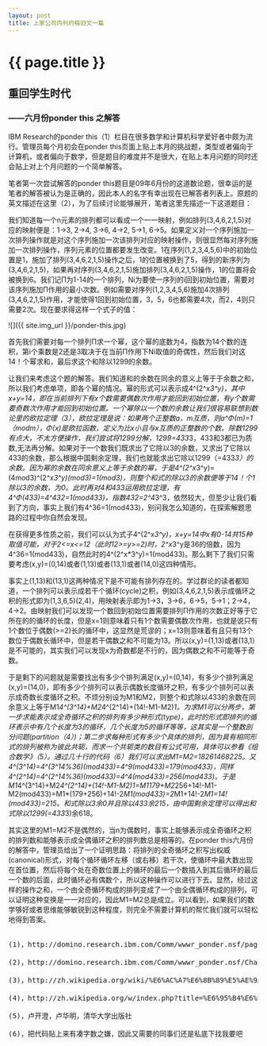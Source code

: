 ```yaml
---
layout: post
title: 上家公司内刊约稿旧文一篇 
---
```


{{ page.title }}
===============

## 重回学生时代

### ——六月份ponder this 之解答

IBM Research的ponder this（1）栏目在很多数学和计算机科学爱好者中颇为流行。管理员每个月初会在ponder this页面上贴上本月的挑战题，类型或者偏向于计算机，或者偏向于数学，但是题目的难度并不是很大，在贴上本月问题的同时还会贴上对上个月问题的一个简单解答。

笔者第一次尝试解答的ponder this题目是09年6月份的这道数论题，很幸运的是笔者的解答被认为是正确的，因此本人的名字有幸出现在已解答者列表上。原题的英文描述在这里（2），为了后续讨论能够展开，笔者这里先描述一下这道题目：

我们知道每一个n元素的排列都可以看成一个一一映射，例如排列(3,4,6,2,1,5)对应的映射便是：1->3, 2->4, 3->6, 4->2, 5->1, 6->5。如果定义对一个序列施加一次排列操作就是对这个序列施加一次该排列对应的映射操作，则很显然每对序列施加一次排列操作，序列元素的位置都要发生改变。1在序列(1,2,3,4,5,6)中的初始位置是1，施加了排列(3,4,6,2,1,5)操作之后，1的位置被换到了5，得到的新序列为(3,4,6,2,1,5)，如果再对序列(3,4,6,2,1,5)施加排列(3,4,6,2,1,5)操作，1的位置将会被换到6。我们记Π为1-14的一个排列，Ni为要使一序列的i回到初始位置，需要对该序列施加Π作用的最小次数。例如需要对序列(1,2,3,4,5,6)施加4次排列(3,4,6,2,1,5)作用，才能使得1回到初始位置，3，5，6也都需要4次，而2，4则只需要2次。现在要求得这样一个式子的值：

![]({{ site.img_url }}/ponder-this.jpg)

首先我们需要对每一个排列Π求一个幂，这个幂的底数为4，指数为14个数的连积，第i个乘数是2还是3取决于在当前Π作用下Ni取值的奇偶性，然后我们对这14！个幂求和，最后求这个和除以1299的余数。

让我们来考虑这个题的解答。我们知道和的余数在同余的意义上等于于余数之和，所以我们考虑单项，即各个幂的情况。幂的形式可以表示成4^(2^x*3^y)，其中x+y=14，即在当前排列下有x个数需要偶数次作用才能回到初始位置，有y个数需要奇数次作用才能回到初始位置。一个幂除以一个数的余数让我们很容易联想到数论里的欧拉定理（3），欧拉定理是说：如果两个正整数a，m互质，则a^Φ(m)=1（modm），Φ(x)是欧拉函数，定义为比x小且与x互质的正整数的个数。除数1299有点大，不太方便操作，我们尝试将1299分解，1299=433*3，433和3都已为质数,无法再分解。如果对于一个数我们既求出了它除以3的余数，又求出了它除以433的余数，那么根据中国剩余定理，我们也就能求出它除以1299（=433*3）的余数。因为幂的余数在同余意义上等于余数的幂，于是4^(2^x*3^y)=(4mod3)^(2^x*3^y)(mod3)=1(mod3)，则整个和式的除以3的余数便等于14！个1除以3的余数，为0。此时再对4和433运用欧拉定理，有4^Φ(433)=4^432=1(mod433)，指数432=2^4*3^3，依然较大，但至少让我们看到了方向，事实上我们有4^36=1(mod433)，别问我怎么知道的，在探索解题思路的过程中你自然会发现。

在获得更多性质之前，我们可以认为式子4^(2^x*3^y)，x+y=14中x有0-14共15种取值可能，对于2<=x<=12（此时12>=y>=2)时，2^x*3^y是36的倍数，因为4^36=1(mod433)，自然此时的4^(2^x*3^y)=1(mod433)。那么剩下了我们只需要考虑(x,y)=(0,14)或者(1,13)或者(13,1)或者(14,0)这四种情形。

事实上(1,13)和(13,1)这两种情况下是不可能有排列存在的。学过群论的读者都知道，一个排列可以表示成若干个循环(cycle)之积，例如(3,4,6,2,1,5)表示成循环之积的形式即为(1,3,6,5)(2,4)，用映射表示即为1->3，3->6，6->5，5->1；2->4，4->2。由映射我们可以发现一个数回到初始位置需要排列Π作用的次数正好等于它所在的的循环的长度，但是x=1则意味着只有1个数需要偶数次作用，也就是说只有1个数位于偶数(>=2)长的循环中，这显然是荒谬的；x=13则意味着有且只有13个数位于偶数长循环中，但是若干偶数之和不可能为13。所以(x,y)=(1,13)或者(13,1）是不可能的，其实我们可以发现x为奇数都是不行的，因为偶数之和不可能等于奇数。

于是剩下的问题就是需要找出有多少个排列满足(x,y)=(0,14)，有多少个排列满足(x,y)=(14,0)，即有多少个排列可以表示偶数长度循环之积，有多少个排列可以表示成奇数长度循环之积。不烦分别设为M1和M2，则整个和式除以433的余数在同余意义上等于M1*4^(3^14)+M2*4^(2^14)+(14!-M1-M2)*1。为求M1可以分两步，第一步求能表示成全奇循环之积的排列有多少种形式(type)，此时的形式即排列的循环表示中有几个长度为3的循环，几个长度为5的循环等等，这其实是一个整数剖分问题(partition（4）)；第二步求每种形式有多少个具体的排列，因为具有相同形式的排列被称为彼此共轭，而求一个共轭类的数目有公式可用，具体可以参看《组合数学》（5）。通过几十行的代码（6）我们可以求出M1=M2=18261468225。又4^(3^14)=4^(3^14%36)(mod433)=4^9(mod433)=179(mod433)，同样4^(2^14)=4^(2^14%36)(mod433)=4^4(mod433)=256(mod433)。于是M1*4^(3^14)+M2*4^(2^14)+(14!-M1-M2)*1=M1*179+M2*256+14!-M1-M2(mod433)=M1*(179+256)+14!-2*M1(mod433)=2*M1+14!-2*M1=14!(mod433)=215。和式除以3余0并且除以433余215，由中国剩余定理可以得出和式除以1299(=433*3)余618。

其实这里的M1=M2不是偶然的，当n为偶数时，事实上能够表示成全奇循环之积的排列数和能够表示成全偶循环之积的排列数总是相等的。在ponder this六月份的解答中，管理员给出了一个证明思路：将排列的全奇循环之积写出权威(canonical)形式，对每个循环循环左移（或右移）若干次，使循环中最大数出现在首位置，然后将每个处在奇数位置上的循环的最后一个数插入到其后循环的最后一个数的后面，此时循环必有偶数个，所以这种操作可以进行下去。显然，经过这样的操作之和，一个由全奇循环构成的排列变成了一个由全偶循环构成的排列，可以证明这种变换是一一对应的，因此M1=M2总是成立。可以看到，如果我们的数学够好或者思维能够敏锐到这种程度，则完全不需要计算机的帮忙我们就可以轻松地得到答案。
         
<pre>         
(1)，http://domino.research.ibm.com/Comm/wwwr_ponder.nsf/pages/index.html

(2)，http://domino.research.ibm.com/Comm/wwwr_ponder.nsf/Challenges/June2009.html

(3)，http://zh.wikipedia.org/wiki/%E6%AC%A7%E6%8B%89%E5%AE%9A%E7%90%86_(%E6%95%B0%E8%AE%BA)

(4)，http://zh.wikipedia.org/w/index.php?title=%E6%95%B4%E6%95%B8%E5%89%96%E5%88%86&variant=zh-cn

(5)，卢开澄，卢华明，清华大学出版社

(6)，把代码贴上来有凑字数之嫌，因此又需要的同事们还是私底下找我要吧
</pre>
